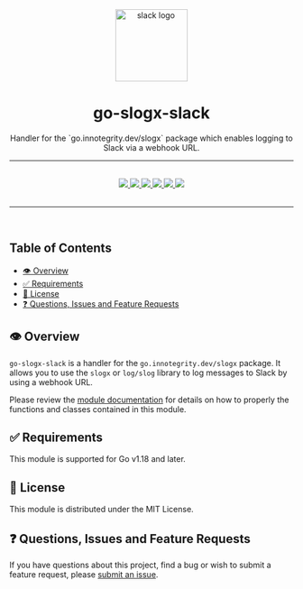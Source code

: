 <div align="center">
  <img width="128" src="./logo.svg" alt="slack logo" />
  <h1>go-slogx-slack</h1>
  <p>Handler for the `go.innotegrity.dev/slogx` package which enables logging to Slack via a webhook URL.</p>
  <hr />
  <br />
  <a href="https://pkg.go.dev/go.innotegrity.dev/slogx-slack" target="_blank">
    <img src="https://img.shields.io/badge/go-reference-2a7d98?style=for-the-badge" />
  </a>
  <a href="https://goreportcard.com/report/go.innotegrity.dev/slogx-slack" target="_blank">
    <img src="https://goreportcard.com/badge/go.innotegrity.dev/slogx-slack?style=for-the-badge" />
  </a>
  <a href="#">
    <img src="https://img.shields.io/badge/stability-alpha-pink?style=for-the-badge" />
  </a>
  <a href="https://en.wikipedia.org/wiki/MIT_License" target="_blank">
    <img src="https://img.shields.io/badge/license-MIT-maroon?style=for-the-badge" />
  </a>
  <a href="#">
    <img src="https://img.shields.io/badge/support-community-purple?style=for-the-badge" />
  </a>
  <a href="https://conventionalcommits.org" target="_blank">
    <img src="https://img.shields.io/badge/Conventional%20Commits-1.0.0-orange.svg?style=for-the-badge" />
  </a>
</div>
<br />
<hr />
<br />

<!-- omit in toc -->
## Table of Contents
- [👁️ Overview](#️-overview)
- [✅ Requirements](#-requirements)
- [📃 License](#-license)
- [❓ Questions, Issues and Feature Requests](#-questions-issues-and-feature-requests)

## 👁️ Overview

`go-slogx-slack` is a handler for the `go.innotegrity.dev/slogx` package. It allows you to use the `slogx` or `log/slog` library to log messages to Slack by using a webhook URL.

Please review the [module documentation](https://pkg.go.dev/go.innotegrity.dev/slogxslack) for details on how to properly the functions and classes contained in this module.

## ✅ Requirements

This module is supported for Go v1.18 and later.

## 📃 License

This module is distributed under the MIT License.

## ❓ Questions, Issues and Feature Requests

If you have questions about this project, find a bug or wish to submit a feature request, please [submit an issue](https://github.com/innotegrity/go-slogx-slack/issues).
